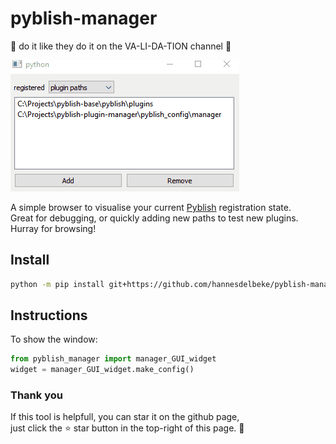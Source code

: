 # pyblish-manager
🎵 do it like they do it on the VA-LI-DA-TION channel 🎵

![gif of the tool in action](pyblish_manager_demo.gif)

A simple browser to visualise your current [Pyblish](https://github.com/pyblish/pyblish-base) registration state.  
Great for debugging, or quickly adding new paths to test new plugins.   
Hurray for browsing!

## Install
```bash
python -m pip install git+https://github.com/hannesdelbeke/pyblish-manager
```

## Instructions
To show the window:
```python
from pyblish_manager import manager_GUI_widget
widget = manager_GUI_widget.make_config()
```

### Thank you
If this tool is helpfull, you can star it on the github page,  
just click the ⭐ star button in the top-right of this page. 🙏
